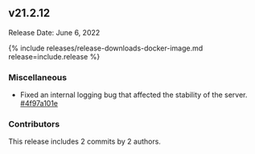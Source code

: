 ## v21.2.12

Release Date: June 6, 2022

{% include releases/release-downloads-docker-image.md release=include.release %}

<h3 id="v21-2-12-miscellaneous">Miscellaneous</h3>

* Fixed an internal logging bug that affected the stability of the server. [#4f97a101e][#4f97a101e]

<h3 id="v21-2-12-contributors">Contributors</h3>

This release includes 2 commits by 2 authors.

[#4d7c8f356]: https://github.com/cockroachdb/cockroach/commit/4d7c8f356
[#4f97a101e]: https://github.com/cockroachdb/cockroach/commit/4f97a101e
